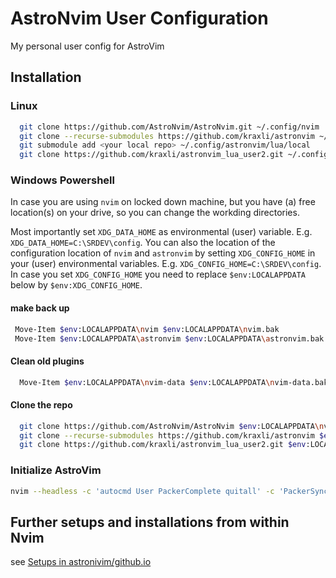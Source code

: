 # AstroNvim User Configuration

My personal user config for AstroVim

## Installation

### Linux

```sh
  git clone https://github.com/AstroNvim/AstroNvim.git ~/.config/nvim
  git clone --recurse-submodules https://github.com/kraxli/astronvim ~/.config/astronvim
  git submodule add <your local repo> ~/.config/astronvim/lua/local
  git clone https://github.com/kraxli/astronvim_lua_user2.git ~/.config/astronvim/lua/user
```

<!-- # windows: -->
<!-- git clone --recurse-submodules https://github.com/kraxli/astronvim $APPDATA$\Local\astronvim -->
<!-- git submodule add <your local repo> $APPDATA$\Local\astronvim\lua\local -->

### Windows Powershell

In case you are using `nvim` on locked down machine, but you have (a) free location(s) on your drive, so you can change the workding directories.

Most importantly set `XDG_DATA_HOME` as environmental (user) variable. E.g. `XDG_DATA_HOME=C:\SRDEV\config`.
You can also the location of the configuration location of `nvim` and `astronvim` by setting `XDG_CONFIG_HOME` in your (user) environmental variables. E.g. `XDG_CONFIG_HOME=C:\SRDEV\config`. In case you set `XDG_CONFIG_HOME` you need to replace `$env:LOCALAPPDATA` below by `$env:XDG_CONFIG_HOME`.

#### make back up

```sh
 Move-Item $env:LOCALAPPDATA\nvim $env:LOCALAPPDATA\nvim.bak
 Move-Item $env:LOCALAPPDATA\astronvim $env:LOCALAPPDATA\astronvim.bak
```

#### Clean old plugins

```sh
  Move-Item $env:LOCALAPPDATA\nvim-data $env:LOCALAPPDATA\nvim-data.bak
```

#### Clone the repo

```sh
  git clone https://github.com/AstroNvim/AstroNvim $env:LOCALAPPDATA\nvim
  git clone --recurse-submodules https://github.com/kraxli/astronvim $env:LOCALAPPDATA\astronvim
  git clone https://github.com/kraxli/astronvim_lua_user2.git $env:LOCALAPPDATA\astronvim\lua\user
```

### Initialize AstroVim

```sh
nvim --headless -c 'autocmd User PackerComplete quitall' -c 'PackerSync'
```

## Further setups and installations from within Nvim

see [Setups in astronivim/github.io](https://astronvim.github.io/#-setup)
